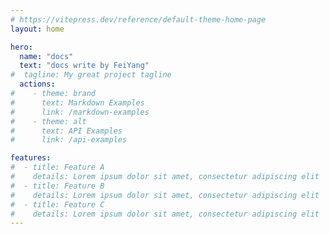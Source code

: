 ```yaml
---
# https://vitepress.dev/reference/default-theme-home-page
layout: home

hero:
  name: "docs"
  text: "docs write by FeiYang"
#  tagline: My great project tagline
  actions:
#    - theme: brand
#      text: Markdown Examples
#      link: /markdown-examples
#    - theme: alt
#      text: API Examples
#      link: /api-examples

features:
#  - title: Feature A
#    details: Lorem ipsum dolor sit amet, consectetur adipiscing elit
#  - title: Feature B
#    details: Lorem ipsum dolor sit amet, consectetur adipiscing elit
#  - title: Feature C
#    details: Lorem ipsum dolor sit amet, consectetur adipiscing elit
---
```


